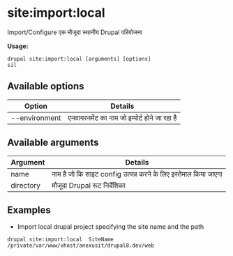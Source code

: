 # site:import:local
Import/Configure एक मौजूदा स्थानीय Drupal परियोजना

**Usage:**
```
drupal site:import:local [arguments] [options]
sil
```

## Available options
Option | Details
-------|-------------
--environment | एनवायरनमेंट का नाम जो इम्पोर्ट होने जा रहा है

## Available arguments
Argument | Details
---------|-------------
name | नाम है जो कि साइट config उत्पन्न करने के लिए इस्तेमाल किया जाएगा
directory | मौजूदा Drupal रूट निर्देशिका

## Examples
* Import local drupal project specifying the site name and the path
```
drupal site:import:local  SiteName /private/var/www/vhost/anexusit/drupal8.dev/web
```
